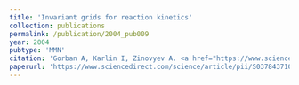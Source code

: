 ```yaml
---
title: 'Invariant grids for reaction kinetics'
collection: publications
permalink: /publication/2004_pub009
year: 2004
pubtype: 'MMN'
citation: 'Gorban A, Karlin I, Zinovyev A. <a href="https://www.sciencedirect.com/science/article/pii/S0378437103009701">Invariant grids for reaction kinetics</a>. 2004. <i>Physica A</i>, V.333, pp.106-154'
paperurl: 'https://www.sciencedirect.com/science/article/pii/S0378437103009701'
---
```

